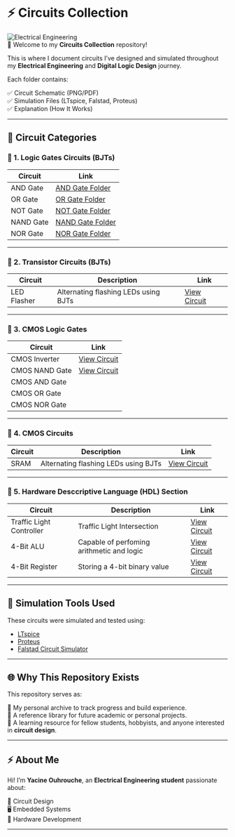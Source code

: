
# ⚡ Circuits Collection

![Electrical Engineering](https://img.shields.io/badge/Electrical%20Engineering-Projects-blue?style=for-the-badge)  
📡 Welcome to my **Circuits Collection** repository!

This is where I document circuits I’ve designed and simulated throughout my **Electrical Engineering** and **Digital Logic Design** journey.

Each folder contains:

✅ Circuit Schematic (PNG/PDF)  
✅ Simulation Files (LTspice, Falstad, Proteus)  
✅ Explanation (How It Works)  

---

## 📂 Circuit Categories

### 🔗 1. Logic Gates Circuits (BJTs)

| Circuit | Link |
|---|---|
| AND Gate | [AND Gate Folder](./Logic_Gates/AND_Gate/) |
| OR Gate | [OR Gate Folder](./Logic_Gates/OR_Gate/) |
| NOT Gate | [NOT Gate Folder](./Logic_Gates/NOT_Gate/) |
| NAND Gate | [NAND Gate Folder](./Logic_Gates/NAND_Gate/) |
| NOR Gate | [NOR Gate Folder](./Logic_Gates/NOR_Gate/) |

---

### 🔗 2. Transistor Circuits (BJTs)

| Circuit | Description | Link |
|---|---|---|
| LED Flasher | Alternating flashing LEDs using BJTs | [View Circuit](./Logic_Circuits/LED_Flasher/) |

---

### 🔗 3. CMOS Logic Gates

| Circuit |  Link |
|---|---|
| CMOS Inverter | [View Circuit](./CMOS_Logic_Gates/CMOS_NOT_Gate/) |
| CMOS NAND Gate | [View Circuit](./CMOS_Logic_Gates/CMOS_NAND_Gate/) |
| CMOS AND Gate | | [View Circuit](./CMOS_Logic_Gates/CMOS_AND_Gate/) |
| CMOS OR Gate | | [View Circuit](./CMOS_Logic_Gates/CMOS_OR_Gate/) |
| CMOS NOR Gate | | [View Circuit](./CMOS_Logic_Gates/CMOS_NOR_Gate/) |

---


### 🔗 4. CMOS Circuits 

| Circuit | Description | Link |
|---|---|---|
| SRAM | Alternating flashing LEDs using BJTs | [View Circuit](./Logic_Circuits/LED_Flasher/) |

---

### 🔗 5. Hardware Desccriptive Language (HDL) Section

| Circuit | Description | Link |
|---|---|---|
| Traffic Light Controller |Traffic Light Intersection | [View Circuit](./HDL/Traffic_light_controller/) |
| 4-Bit ALU |Capable of perfoming  arithmetic and logic | [View Circuit](./HDL/4_Bit_ALU/) |
| 4-Bit Register |Storing a 4-bit binary value | [View Circuit](./HDL/4_bit_register/) |

---

## 💾 Simulation Tools Used

These circuits were simulated and tested using:

- [LTspice](https://www.analog.com/en/design-center/design-tools-and-calculators/ltspice-simulator.html)
- [Proteus](https://www.labcenter.com/)
- [Falstad Circuit Simulator](https://www.falstad.com/circuit/)

---

## 🌐 Why This Repository Exists

This repository serves as:

🚀 My personal archive to track progress and build experience.  
📖 A reference library for future academic or personal projects.  
🤝 A learning resource for fellow students, hobbyists, and anyone interested in **circuit design**.

---

## ⚡ About Me

Hi! I’m **Yacine Ouhrouche**, an **Electrical Engineering student** passionate about:

🔌 Circuit Design  
🖥️ Embedded Systems  
🔧 Hardware Development  


---










